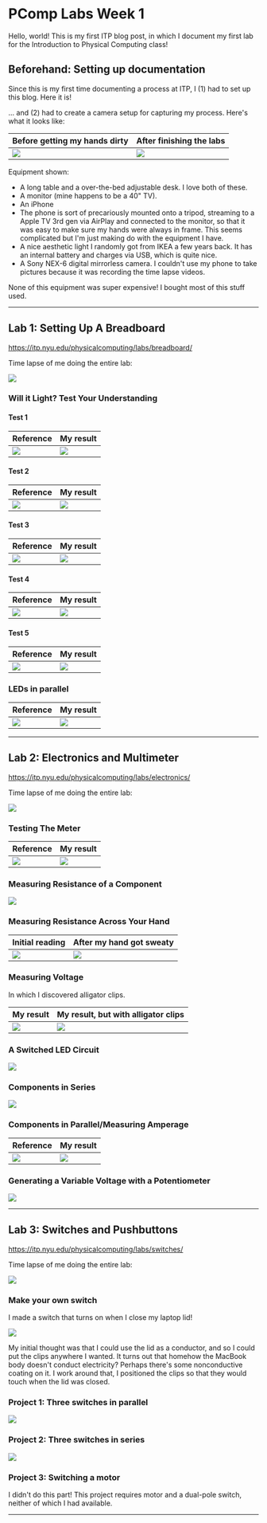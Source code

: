 # PComp Labs Week 1

Hello, world! This is my first ITP blog post, in which I document my first lab for the Introduction to Physical Computing class!

## Beforehand: Setting up documentation

Since this is my first time documenting a process at ITP, I (1) had to set up this blog. Here it is!

... and (2) had to create a camera setup for capturing my process. Here's what it looks like:

| Before getting my hands dirty | After finishing the labs |
| --- | --- |
| ![](https://static.slab.com/prod/uploads/owvelvwf/posts/images/vtXKTkEowR0dlXTbliYUXjk1.jpg) | ![](https://static.slab.com/prod/uploads/owvelvwf/posts/images/RKRRXuocM8QF0aLR0M-ZIkrN.jpg) |

Equipment shown:

- A long table and a over-the-bed adjustable desk. I love both of these.
- A monitor (mine happens to be a 40" TV).
- An iPhone
- The phone is sort of precariously mounted onto a tripod, streaming to a Apple TV 3rd gen via AirPlay and connected to the monitor, so that it was easy to make sure my hands were always in frame. This seems complicated but I'm just making do with the equipment I have.
- A nice aesthetic light I randomly got from IKEA a few years back. It has an internal battery and charges via USB, which is quite nice.
- A Sony NEX-6 digital mirrorless camera. I couldn't use my phone to take pictures because it was recording the time lapse videos.

None of this equipment was super expensive! I bought most of this stuff used.

---

## Lab 1: Setting Up A Breadboard

<https://itp.nyu.edu/physicalcomputing/labs/breadboard/>

Time lapse of me doing the entire lab:

![](https://static.slab.com/prod/uploads/owvelvwf/posts/images/BhyqiZnRcyJZaBZhrOUCiR0U.gif)

### Will it Light? Test Your Understanding

#### Test 1

| Reference | My result |
| --- | --- |
| ![](https://static.slab.com/prod/uploads/owvelvwf/posts/images/dyNxvp8Q5vyTb1sPwnpy1WUJ.png) | ![](https://static.slab.com/prod/uploads/owvelvwf/posts/images/tCFFGwQmmDSeRJ7q7LkHNdb4.png) |

#### Test 2

| Reference | My result |
| --- | --- |
| ![](https://static.slab.com/prod/uploads/owvelvwf/posts/images/DDa_t_0miXICinbZr_Dc10JS.png) | ![](https://static.slab.com/prod/uploads/owvelvwf/posts/images/a1JIuP5fB4Gz3zPzHAU7SDmD.png) |

#### Test 3

| Reference | My result |
| --- | --- |
| ![](https://static.slab.com/prod/uploads/owvelvwf/posts/images/3Wc2hE559D4bA7ccXJbvk9AV.png) | ![](https://static.slab.com/prod/uploads/owvelvwf/posts/images/PMCOHy0C8GmTEAeMiH3M5xFr.png) |

#### Test 4

| Reference | My result |
| --- | --- |
| ![](https://static.slab.com/prod/uploads/owvelvwf/posts/images/Px9b1pR2A-45irDDgxXx4G9x.png) | ![](https://static.slab.com/prod/uploads/owvelvwf/posts/images/Otg0OYEUnMmU9kEz0tHD48sD.png) |

#### Test 5

| Reference | My result |
| --- | --- |
| ![](https://static.slab.com/prod/uploads/owvelvwf/posts/images/nKyilhDYvZv1Qpdt1eMu6z6Y.png) | ![](https://static.slab.com/prod/uploads/owvelvwf/posts/images/_yXBVNEi74LaMbuQ4zFlrZhM.png) |

### LEDs in parallel

| Reference | My result |
| --- | --- |
| ![](https://static.slab.com/prod/uploads/owvelvwf/posts/images/glmkfLQ3tYIdHr4eir1jemLs.jpg) | ![](https://static.slab.com/prod/uploads/owvelvwf/posts/images/sw6SOi7BewMl7MbXCk7O6Jc9.png) |

---

## Lab 2: Electronics and Multimeter

<https://itp.nyu.edu/physicalcomputing/labs/electronics/>

Time lapse of me doing the entire lab:

![](https://static.slab.com/prod/uploads/owvelvwf/posts/images/gEEE0an_gKmLE5a9_yh-AUTx.gif)

### Testing The Meter

| Reference | My result |
| --- | --- |
| ![](https://static.slab.com/prod/uploads/owvelvwf/posts/images/7-bCYQjiC8IolUf3OcMX-_bC.jpg) | ![](https://static.slab.com/prod/uploads/owvelvwf/posts/images/IVS3OUH6JMx4Mg_3ZE-B1N80.png) |

### Measuring Resistance of a Component

![](https://static.slab.com/prod/uploads/owvelvwf/posts/images/QNppf1z4RJ7vW1CJcgAAVWIK.png)

### Measuring Resistance Across Your Hand

| Initial reading | After my hand got sweaty |
| --- | --- |
| ![](https://static.slab.com/prod/uploads/owvelvwf/posts/images/F_ER0RYDF91xocPFXttXfGAV.png) | ![](https://static.slab.com/prod/uploads/owvelvwf/posts/images/S37SLUBx0U_lGkSy81ln_K4J.png) |

### Measuring Voltage

In which I discovered alligator clips.

| My result | My result, but with alligator clips |
| --- | --- |
| ![](https://static.slab.com/prod/uploads/owvelvwf/posts/images/kNBw6V8YfwwceuoeQIVNrcep.png) | ![](https://static.slab.com/prod/uploads/owvelvwf/posts/images/2mefvEwL_7mqbS2DbaVRP-yY.png) |

### A Switched LED Circuit

![](https://static.slab.com/prod/uploads/owvelvwf/posts/images/bQ-dg-Bzh0U9UDAOWhmIv8Ay.gif)

### Components in Series

![](https://static.slab.com/prod/uploads/owvelvwf/posts/images/rd-IVqK6_GPiWWrTE3_TrWC-.gif)

### Components in Parallel/Measuring Amperage

| Reference | My result |
| --- | --- |
| ![](https://static.slab.com/prod/uploads/owvelvwf/posts/images/dpeonkHjupMjZHCShiyJ8gmZ.jpg) | ![](https://static.slab.com/prod/uploads/owvelvwf/posts/images/nb0rPL4TeDG6oulHkpoeXlRM.jpg) |

### Generating a Variable Voltage with a Potentiometer

![](https://static.slab.com/prod/uploads/owvelvwf/posts/images/Puwc33fJRIxyEbsi-buH1kfz.gif)

---

## Lab 3: Switches and Pushbuttons

<https://itp.nyu.edu/physicalcomputing/labs/switches/>

Time lapse of me doing the entire lab:

![](https://static.slab.com/prod/uploads/owvelvwf/posts/images/pr2FGhLN376XgUGcoi5MHggS.gif)

### Make your own switch

I made a switch that turns on when I close my laptop lid!

![](https://static.slab.com/prod/uploads/owvelvwf/posts/images/uSgqgWUQsUei42ukqnDnAHZq.gif)

My initial thought was that I could use the lid as a conductor, and so I could put the clips anywhere I wanted. It turns out that homehow the MacBook body doesn't conduct electricity? Perhaps there's some nonconductive coating on it. I work around that, I positioned the clips so that they would touch when the lid was closed.

### Project 1: Three switches in parallel

![](https://static.slab.com/prod/uploads/owvelvwf/posts/images/-XBfVr4e-qkrJb-Hm99ia7Dk.gif)

### Project 2: Three switches in series

![](https://static.slab.com/prod/uploads/owvelvwf/posts/images/oJhHDjvhQqAStFm86d4DStYW.jpg)

### Project 3: Switching a motor

I didn't do this part! This project requires motor and a dual-pole switch, neither of which I had available.

---
